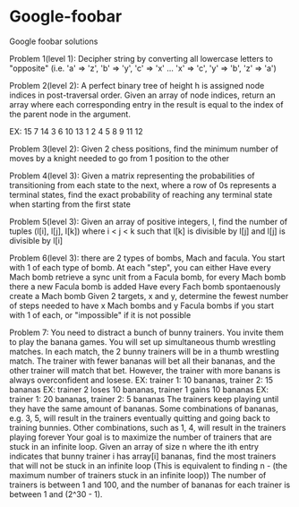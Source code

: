# Google-foobar
Google foobar solutions

Problem 1(level 1): Decipher string by converting all lowercase letters to "opposite" (i.e. 'a' => 'z', 'b' => 'y', 'c' => 'x' ... 'x' => 'c', 'y' => 'b', 'z' => 'a')

Problem 2(level 2): A perfect binary tree of height h is assigned node indices in post-traversal order. Given an array of node indices, return an array where each corresponding entry in the result is equal to the index of the parent node in the argument.

EX:                 15
              7            14
           3     6      10    13
          1 2   4 5    8  9  11 12

Problem 3(level 2): Given 2 chess positions, find the minimum number of moves by a knight needed to go from 1 position to the other

Problem 4(level 3): Given a matrix representing the probabilities of transitioning from each state to the next, where a row of 0s represents a terminal states, find the exact probability of reaching any terminal state when starting from the first state

Problem 5(level 3): Given an array of positive integers, l, find the number of tuples (l[i], l[j], l[k]) where i < j < k such that l[k] is divisible by l[j] and l[j] is divisible by l[i]

Problem 6(level 3): there are 2 types of bombs, Mach and facula. You start with 1 of each type of bomb. At each "step", you can either
Have every Mach bomb retrieve a sync unit from a Facula bomb, for every Mach bomb there a new Facula bomb is added
Have every Fach bomb spontaenously create a Mach bomb
Given 2 targets, x and y, determine the fewest number of steps needed to have x Mach bombs and y Facula bombs if you start with 1 of each, or "impossible" if it is not possible

Problem 7: You need to distract a bunch of bunny trainers. You invite them to play the banana games. You will set up simultaneous thumb wrestling matches. In each match, the 2 bunny trainers will be in a thumb wrestling match. The trainer with fewer bananas will bet all their bananas, and the other trainer will match that bet. However, the trainer with more banans is always overconfident and losese.
EX: trainer 1: 10 bananas, trainer 2: 15 bananas
EX: trainer 2 loses 10 bananas, trainer 1 gains 10 bananas
EX: trainer 1: 20 bananas, trainer 2: 5 bananas
The trainers keep playing until they have the same amount of bananas. Some combinations of bananas, e.g. 3, 5, will result in the trainers eventually quitting and going back to training bunnies. Other combinations, such as 1, 4, will result in the trainers playing forever
Your goal is to maximize the number of trainers that are stuck in an infinite loop.
Given an array of size n where the ith entry indicates that bunny trainer i has array[i] bananas, find the most trainers that will not be stuck in an infinite loop (This is equivalent to finding n - (the maximum number of trainers stuck in an infinite loop))
The number of trainers is between 1 and 100, and the number of bananas for each trainer is between 1 and (2^30 - 1).
